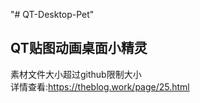 "# QT-Desktop-Pet" 
<h2>QT贴图动画桌面小精灵</h2>

素材文件大小超过github限制大小 
<br>
详情查看:https://theblog.work/page/25.html 